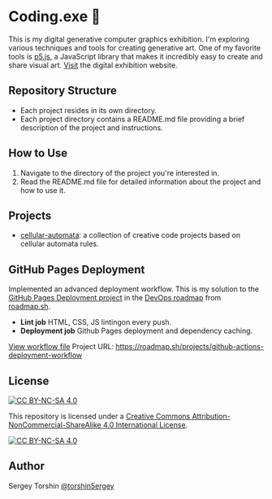 
# Coding.exe 🎨

This is my digital generative computer graphics exhibition.
I'm exploring various techniques and tools for creating generative art. One of my favorite tools is [p5.js](https://editor.p5js.org/torshin5ergey/sketches), a JavaScript library that makes it incredibly easy to create and share visual art.
[Visit]() the digital exhibition website.

## Repository Structure

- Each project resides in its own directory.
- Each project directory contains a README.md file providing a brief description of the project and instructions.

## How to Use

1. Navigate to the directory of the project you're interested in.
2. Read the README.md file for detailed information about the project and how to use it.

## Projects

- [cellular-automata](./cellular-automata/): a collection of creative code projects based on cellular automata rules.

## GitHub Pages Deployment

Implemented an advanced deployment workflow. This is my solution to the [GitHub Pages Deployment project](https://roadmap.sh/projects/github-actions-deployment-workflow) in the [DevOps roadmap](https://roadmap.sh/devops) from [roadmap.sh](https://roadmap.sh/).

- **Lint job**
    HTML, CSS, JS lintingon every push.
- **Deployment job**
    Github Pages deployment and dependency caching.

[View workflow file](.github/workflows/static.yml)
Project URL: https://roadmap.sh/projects/github-actions-deployment-workflow

## License

[![CC BY-NC-SA 4.0][cc-by-nc-sa-shield]][cc-by-nc-sa]

This repository is licensed under a
[Creative Commons Attribution-NonCommercial-ShareAlike 4.0 International License][cc-by-nc-sa].

[![CC BY-NC-SA 4.0][cc-by-nc-sa-image]][cc-by-nc-sa]

[cc-by-nc-sa]: http://creativecommons.org/licenses/by-nc-sa/4.0/
[cc-by-nc-sa-image]: https://licensebuttons.net/l/by-nc-sa/4.0/88x31.png
[cc-by-nc-sa-shield]: https://img.shields.io/badge/License-CC%20BY--NC--SA%204.0-lightgrey.svg

## Author

Sergey Torshin [@torshin5ergey](https://github.com/torshin5ergey)
